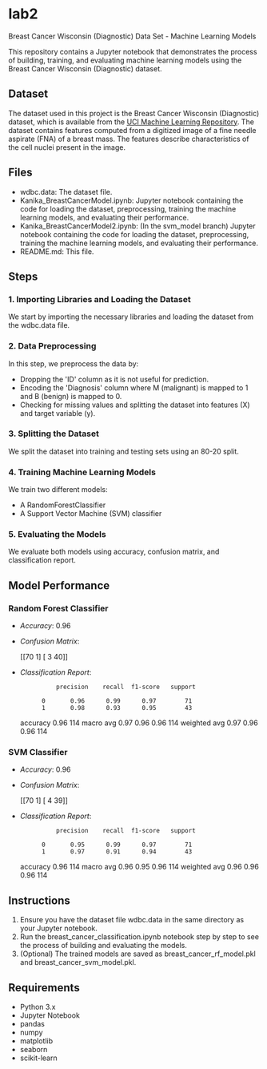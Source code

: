 # lab2
Breast Cancer Wisconsin (Diagnostic) Data Set - Machine Learning Models

This repository contains a Jupyter notebook that demonstrates the process of building, training, and evaluating machine learning models using the Breast Cancer Wisconsin (Diagnostic) dataset.

## Dataset

The dataset used in this project is the Breast Cancer Wisconsin (Diagnostic) dataset, which is available from the [UCI Machine Learning Repository](https://archive.ics.uci.edu/ml/datasets/breast+cancer+wisconsin+(diagnostic)). The dataset contains features computed from a digitized image of a fine needle aspirate (FNA) of a breast mass. The features describe characteristics of the cell nuclei present in the image.

## Files

- wdbc.data: The dataset file.
- Kanika_BreastCancerModel.ipynb: Jupyter notebook containing the code for loading the dataset, preprocessing, training the machine learning models, and evaluating their performance.
- Kanika_BreastCancerModel2.ipynb: (In the svm_model branch) Jupyter notebook containing the code for loading the dataset, preprocessing, training the machine learning models, and evaluating their performance.
- README.md: This file.

## Steps

### 1. Importing Libraries and Loading the Dataset

We start by importing the necessary libraries and loading the dataset from the wdbc.data file.

### 2. Data Preprocessing

In this step, we preprocess the data by:
- Dropping the 'ID' column as it is not useful for prediction.
- Encoding the 'Diagnosis' column where M (malignant) is mapped to 1 and B (benign) is mapped to 0.
- Checking for missing values and splitting the dataset into features (X) and target variable (y).

### 3. Splitting the Dataset

We split the dataset into training and testing sets using an 80-20 split.

### 4. Training Machine Learning Models

We train two different models:
- A RandomForestClassifier
- A Support Vector Machine (SVM) classifier

### 5. Evaluating the Models

We evaluate both models using accuracy, confusion matrix, and classification report.


## Model Performance

### Random Forest Classifier

- *Accuracy*: 0.96
- *Confusion Matrix*:
  
  [[70  1]
   [ 3 40]]
  
- *Classification Report*:
  
                precision    recall  f1-score   support

            0       0.96      0.99      0.97        71
            1       0.98      0.93      0.95        43

     accuracy                           0.96       114
    macro avg       0.97      0.96      0.96       114
 weighted avg       0.97      0.96      0.96       114
  

### SVM Classifier

- *Accuracy*: 0.96
- *Confusion Matrix*:
  
  [[70  1]
   [ 4 39]]
  
- *Classification Report*:
  
                precision    recall  f1-score   support

            0       0.95      0.99      0.97        71
            1       0.97      0.91      0.94        43

     accuracy                           0.96       114
    macro avg       0.96      0.95      0.96       114
 weighted avg       0.96      0.96      0.96       114
  

## Instructions

1. Ensure you have the dataset file wdbc.data in the same directory as your Jupyter notebook.
2. Run the breast_cancer_classification.ipynb notebook step by step to see the process of building and evaluating the models.
3. (Optional) The trained models are saved as breast_cancer_rf_model.pkl and breast_cancer_svm_model.pkl.

## Requirements

- Python 3.x
- Jupyter Notebook
- pandas
- numpy
- matplotlib
- seaborn
- scikit-learn

